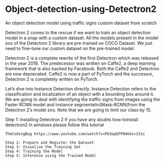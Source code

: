 # Object-detection-using-Detectron2

An object detection model using traffic signs custom dataset from scratch
 
 Detectron 2 comes to the rescue if we want to train an object detection model in a snap with a custom dataset. All the models present in the model zoo of the Detectron 2 library are pre-trained on COCO Dataset. We just need to fine-tune our custom dataset on the pre-trained model.
 
 Detectron 2 is a complete rewrite of the first Detectron which was released in the year 2018. The predecessor was written on Caffe2, a deep learning framework that is also backed by Facebook. Both the Caffe2 and Detectron are now deprecated. Caffe2 is now a part of PyTorch and the successor, Detectron 2 is completely written on PyTorch.
 
 Let’s dive into Instance Detection directly.
Instance Detection refers to the classification and localization of an object with a bounding box around it.  We are going to deal with identifying the traffic signs from images using the Faster RCNN model and instance segmentatin(Mask-RCNN)from the Detectron 2’s model zoo.
Note that we are going to limit our class by 15.

  Step 1: Installing Detectron 2
    If you have any doubts how toinstall detectron2 in windows please follow this tutorial

    TheCodingBug https://www.youtube.com/watch?v=Pb3opEFP94U&t=151s 
    
    Step 2: Prepare and Register the Dataset
    Step 3: Visualize the Training Set
    Step 4: Training the Model
    Step 5: Inference using the Trained Model


